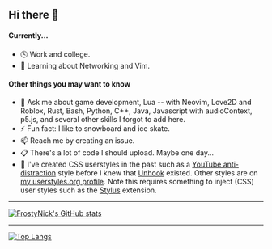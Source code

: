 ## Hi there 👋

<!-- Move description below to personal website + in a way that doesn't include this generic template? -->

#### Currently...
- 🕓 Work and college.
- 🌱 Learning about Networking and Vim.
<!-- - 🔨 Working on Rhythm Swipe game. -->

#### Other things you may want to know
- 💭 Ask me about game development, Lua -- with Neovim, Love2D and Roblox, Rust, Bash, Python, C++, Java, Javascript with audioContext, p5.js, and several other skills I forgot to add here.
- ⚡ Fun fact: I like to snowboard and ice skate.
- 📫 Reach me by creating an issue.
- 📋 There's a lot of code I should upload. Maybe one day...
- 🔭 I've created CSS userstyles in the past such as a [YouTube anti-distraction](https://userstyles.world/style/1651/youtube-anti-distraction) style before I knew that [Unhook](https://unhook.app/ "Unhook - Remove YouTube Recommended Videos and More") existed. Other styles are on [my userstyles.org profile](https://userstyles.org/users/639166). Note this requires something to inject (CSS) user styles such as the [Stylus](https://github.com/openstyles/stylus#releases) extension.

---

[![FrostyNick's GitHub stats](https://github-readme-stats.vercel.app/api?username=frostynick&count_private=true&theme=transparent&show_icons=true&hide=stars&hide_border=true)](https://github.com/anuraghazra/github-readme-stats)
<!-- [![FrostyNick's GitHub stats](https://github-readme-stats.vercel.app/api?username=frostynick&count_private=true&theme=transparent&show_icons=true&hide=stars#gh-light-mode-only)](https://github.com/anuraghazra/github-readme-stats#gh-dark-mode-only) -->

---

[![Top Langs](https://github-readme-stats.vercel.app/api/top-langs/?username=frostynick&layout=compact&theme=transparent&langs_count=6&hide_border=true)](https://github.com/anuraghazra/github-readme-stats)


<!--
**FrostyNick/FrostyNick** is a ✨ _special_ ✨ repository because its `README.md` (this file) appears on your GitHub profile.

Here are some ideas to get you started:

- 🔭 I’m currently working on ...
- 🌱 I’m currently learning ...
- 👯 I’m looking to collaborate on ...
- 🤔 I’m looking for help with ...
- 💬 Ask me about ...
- ⚡ Fun fact: ...
-->
